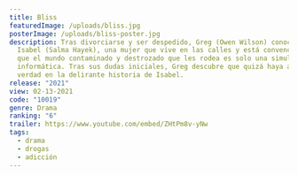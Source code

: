```yaml
---
title: Bliss
featuredImage: /uploads/bliss.jpg
posterImage: /uploads/bliss-poster.jpg
description: Tras divorciarse y ser despedido, Greg (Owen Wilson) conoce a
  Isabel (Salma Hayek), una mujer que vive en las calles y está convencida de
  que el mundo contaminado y destrozado que les rodea es solo una simulación
  informática. Tras sus dudas iniciales, Greg descubre que quizá haya algo de
  verdad en la delirante historia de Isabel.
release: "2021"
view: 02-13-2021
code: "10019"
genre: Drama
ranking: "6"
trailer: https://www.youtube.com/embed/ZHtPm8v-yNw
tags:
  - drama
  - drogas
  - adicción
---
```

